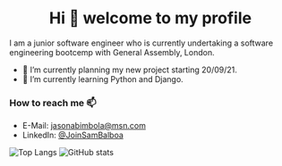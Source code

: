 <h1 align="center">Hi 👋  welcome to my profile</h1>

I am a junior software engineer who is currently undertaking a software engineering bootcemp with General Assembly, London.

- 🔭 I’m currently planning my new project starting 20/09/21.
- 🌱 I’m currently learning Python and Django.

### How to reach me 📫
- E-Mail: [jasonabimbola@msn.com](mailto:jasonabimbola@msn.com)
- LinkedIn: [@JoinSamBalboa](https://linkedin.com/in/joinsambalboa)


![Top Langs](https://github-readme-stats.vercel.app/api/top-langs/?username=JoinSamBalboa&layout=compact)
![GitHub stats](https://github-readme-stats.vercel.app/api?username=JoinSamBalboa&show_icons=true&count_private=true?)
